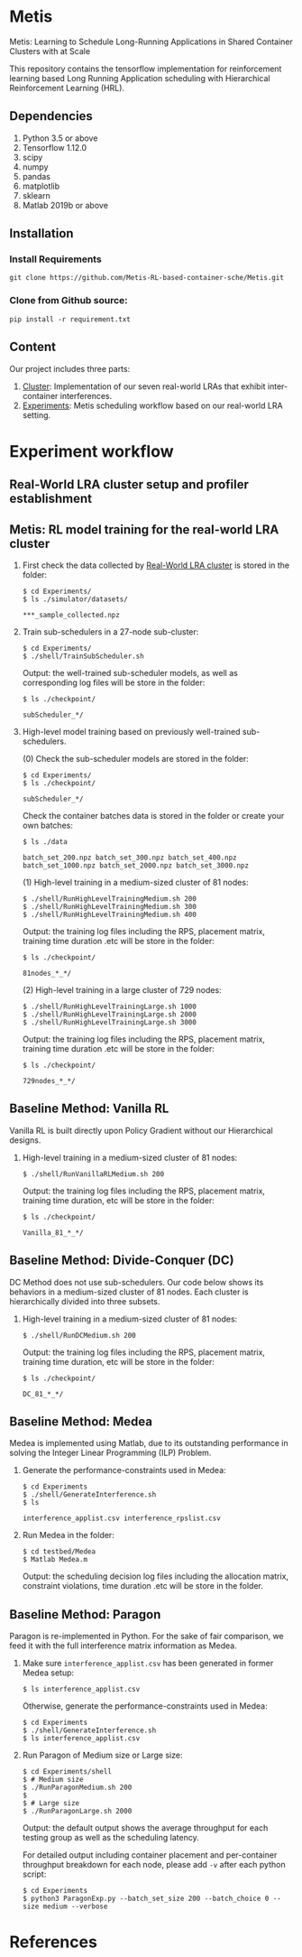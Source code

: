 Metis
====================
Metis: Learning to Schedule Long-Running Applications in Shared Container Clusters with at Scale


This repository contains the tensorflow implementation for reinforcement learning based Long Running Application scheduling with Hierarchical Reinforcement Learning (HRL). 



## Dependencies
1. Python 3.5 or above
2. Tensorflow 1.12.0
3. scipy
4. numpy
5. pandas
6. matplotlib
7. sklearn
8. Matlab 2019b or above

## Installation
### Install Requirements
```
git clone https://github.com/Metis-RL-based-container-sche/Metis.git
```
### Clone from Github source:
```
pip install -r requirement.txt
```

## Content

Our project includes three parts: 
1. [Cluster](https://github.com/Metis-RL-based-container-sche/Metis/tree/master/Cluster): Implementation of our seven real-world LRAs that exhibit inter-container interferences.
2. [Experiments](https://github.com/Metis-RL-based-container-sche/Metis/tree/master/Experiments): Metis scheduling workflow based on our real-world LRA setting.

# Experiment workflow

## Real-World LRA cluster setup and profiler establishment


## Metis: RL model training for the real-world LRA cluster

1. First check the data collected by [Real-World LRA cluster](https://github.com/Metis-RL-based-container-sche/Metis/tree/master/testbed) 
is stored in the folder:

    ```
    $ cd Experiments/
    $ ls ./simulator/datasets/
    ```
    ```
    ***_sample_collected.npz 
    ```
   
2. Train sub-schedulers in a 27-node sub-cluster: 
    ```
    $ cd Experiments/
    $ ./shell/TrainSubScheduler.sh
    ```
    Output: the well-trained sub-scheduler models, as well as corresponding log files will be store in the folder:
    ```
    $ ls ./checkpoint/
    ```
    ```
    subScheduler_*/  

    ```


3. High-level model training based on previously well-trained sub-schedulers.

    (0) Check the sub-scheduler models are stored in the folder:
    ```
    $ cd Experiments/
    $ ls ./checkpoint/
    ```
    ```
    subScheduler_*/   
    ```
    Check the container batches data is stored in the folder or create your own batches:
    ```
    $ ls ./data
    ```
    ```
    batch_set_200.npz batch_set_300.npz batch_set_400.npz
    batch_set_1000.npz batch_set_2000.npz batch_set_3000.npz
    ```
    
    (1) High-level training in a medium-sized cluster of 81 nodes:
    ```
    $ ./shell/RunHighLevelTrainingMedium.sh 200
    $ ./shell/RunHighLevelTrainingMedium.sh 300
    $ ./shell/RunHighLevelTrainingMedium.sh 400
    ```
    Output: the training log files including the RPS, placement matrix, training time duration .etc will be store in the folder:
    ```
    $ ls ./checkpoint/
    ```
    ```
    81nodes_*_*/
    ```
    
    (2) High-level training in a large cluster of 729 nodes:
    ```
    $ ./shell/RunHighLevelTrainingLarge.sh 1000
    $ ./shell/RunHighLevelTrainingLarge.sh 2000
    $ ./shell/RunHighLevelTrainingLarge.sh 3000
    ```
    Output: the training log files including the RPS, placement matrix, training time duration .etc will be store in the folder:
    ```
    $ ls ./checkpoint/
    ```
     ```
    729nodes_*_*/
     ```

## Baseline Method: Vanilla RL

Vanilla RL is built directly upon Policy Gradient without our Hierarchical designs. 

1. High-level training in a medium-sized cluster of 81 nodes:

    ```
    $ ./shell/RunVanillaRLMedium.sh 200
    ```
    Output: the training log files including the RPS, placement matrix, training time duration, etc will be store in the folder:
    ```
    $ ls ./checkpoint/
    ```
    ```
    Vanilla_81_*_*/
    ```


## Baseline Method: Divide-Conquer (DC)

DC Method does not use sub-schedulers. Our code below shows its behaviors in a medium-sized cluster of 81 nodes. Each cluster is hierarchically divided into three subsets.

1. High-level training in a medium-sized cluster of 81 nodes:

    ```
    $ ./shell/RunDCMedium.sh 200
    ```
    Output: the training log files including the RPS, placement matrix, training time duration, etc will be store in the folder:
    ```
    $ ls ./checkpoint/
    ```
    ```
    DC_81_*_*/
    ```

    
## Baseline Method: Medea

Medea is implemented using Matlab, due to its outstanding performance in solving the Integer Linear Programming (ILP) Problem.

1. Generate the performance-constraints used in Medea:

    ```
    $ cd Experiments
    $ ./shell/GenerateInterference.sh
    $ ls
    ```
    
    ```
    interference_applist.csv interference_rpslist.csv
    ```
2. Run Medea in the folder:
    ```
    $ cd testbed/Medea
    $ Matlab Medea.m
    ```
    Output: the scheduling decision log files including the allocation matrix, constraint violations, time duration .etc will be store in the folder.



## Baseline Method: Paragon

Paragon is re-implemented in Python. For the sake of fair comparison, we feed it with the full interference matrix information as Medea.

1. Make sure `interference_applist.csv` has been generated in former Medea setup:

    ```
    $ ls interference_applist.csv
    ```

    Otherwise, generate the performance-constraints used in Medea:

    ```
    $ cd Experiments
    $ ./shell/GenerateInterference.sh
    $ ls interference_applist.csv
    ```

2. Run Paragon of Medium size or Large size:
    ```
    $ cd Experiments/shell
    $ # Medium size
    $ ./RunParagonMedium.sh 200
    $
    $ # Large size
    $ ./RunParagonLarge.sh 2000
    ```

    Output: the default output shows the average throughput for each testing group as well as the scheduling latency.

    For detailed output including container placement and per-container throughput breakdown for each node, please add `-v` after each python script:
    
    ```
    $ cd Experiments
    $ python3 ParagonExp.py --batch_set_size 200 --batch_choice 0 --size medium --verbose
    ```

# References
